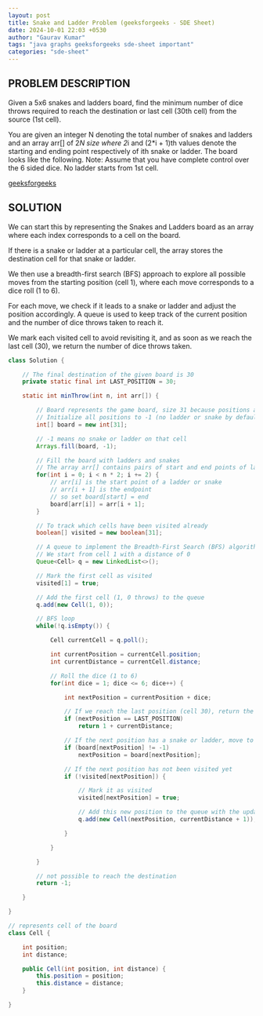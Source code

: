 ```yaml
---
layout: post
title: Snake and Ladder Problem (geeksforgeeks - SDE Sheet)
date: 2024-10-01 22:03 +0530
author: "Gaurav Kumar"
tags: "java graphs geeksforgeeks sde-sheet important"
categories: "sde-sheet"
---
```


## PROBLEM DESCRIPTION

Given a 5x6 snakes and ladders board, find the minimum number of dice throws required to reach the destination or last cell (30th cell) from the source (1st cell).

You are given an integer N denoting the total number of snakes and ladders and an array arr[] of 2*N size where 2*i and (2\*i + 1)th values denote the starting and ending point respectively of ith snake or ladder. The board looks like the following.
Note: Assume that you have complete control over the 6 sided dice. No ladder starts from 1st cell.

[geeksforgeeks](https://www.geeksforgeeks.org/problems/snake-and-ladder-problem4816/1?page=9)

## SOLUTION

We can start this by representing the Snakes and Ladders board as an array where each index corresponds to a cell on the board.

If there is a snake or ladder at a particular cell, the array stores the destination cell for that snake or ladder.

We then use a breadth-first search (BFS) approach to explore all possible moves from the starting position (cell 1), where each move corresponds to a dice roll (1 to 6).

For each move, we check if it leads to a snake or ladder and adjust the position accordingly. A queue is used to keep track of the current position and the number of dice throws taken to reach it.

We mark each visited cell to avoid revisiting it, and as soon as we reach the last cell (30), we return the number of dice throws taken.

```java
class Solution {

    // The final destination of the given board is 30
    private static final int LAST_POSITION = 30;

    static int minThrow(int n, int arr[]) {

        // Board represents the game board, size 31 because positions are from 1 to 30
        // Initialize all positions to -1 (no ladder or snake by default)
        int[] board = new int[31];

        // -1 means no snake or ladder on that cell
        Arrays.fill(board, -1);

        // Fill the board with ladders and snakes
        // The array arr[] contains pairs of start and end points of ladders and snakes
        for(int i = 0; i < n * 2; i += 2) {
            // arr[i] is the start point of a ladder or snake
            // arr[i + 1] is the endpoint
            // so set board[start] = end
            board[arr[i]] = arr[i + 1];
        }

        // To track which cells have been visited already
        boolean[] visited = new boolean[31];

        // A queue to implement the Breadth-First Search (BFS) algorithm
        // We start from cell 1 with a distance of 0
        Queue<Cell> q = new LinkedList<>();

        // Mark the first cell as visited
        visited[1] = true;

        // Add the first cell (1, 0 throws) to the queue
        q.add(new Cell(1, 0));

        // BFS loop
        while(!q.isEmpty()) {

            Cell currentCell = q.poll();

            int currentPosition = currentCell.position;
            int currentDistance = currentCell.distance;

            // Roll the dice (1 to 6)
            for(int dice = 1; dice <= 6; dice++) {

                int nextPosition = currentPosition + dice;

                // If we reach the last position (cell 30), return the number of throws
                if (nextPosition == LAST_POSITION)
                    return 1 + currentDistance;

                // If the next position has a snake or ladder, move to the destination
                if (board[nextPosition] != -1)
                    nextPosition = board[nextPosition];

                // If the next position has not been visited yet
                if (!visited[nextPosition]) {

                    // Mark it as visited
                    visited[nextPosition] = true;

                    // Add this new position to the queue with the updated distance
                    q.add(new Cell(nextPosition, currentDistance + 1));

                }

            }

        }

        // not possible to reach the destination
        return -1;

    }

}

// represents cell of the board
class Cell {

    int position;
    int distance;

    public Cell(int position, int distance) {
        this.position = position;
        this.distance = distance;
    }

}
```
